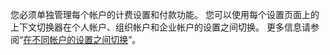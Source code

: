 您必须单独管理每个帐户的计费设置和付款功能。 您可以使用每个设置页面上的上下文切换器在个人帐户、组织帐户和企业帐户的设置之间切换。 更多信息请参阅“[在不同帐户的设置之间切换](/billing/managing-your-github-billing-settings/about-billing-on-github#switching-between-settings-for-your-different-accounts)”。
